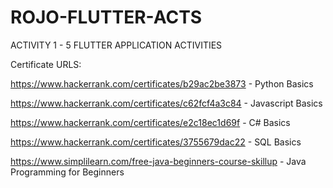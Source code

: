 # ROJO-FLUTTER-ACTS

ACTIVITY 1 - 5 FLUTTER APPLICATION ACTIVITIES


Certificate URLS:

https://www.hackerrank.com/certificates/b29ac2be3873 - Python Basics

https://www.hackerrank.com/certificates/c62fcf4a3c84 - Javascript Basics

https://www.hackerrank.com/certificates/e2c18ec1d69f - C# Basics

https://www.hackerrank.com/certificates/3755679dac22 - SQL Basics

https://www.simplilearn.com/free-java-beginners-course-skillup - Java Programming for Beginners
